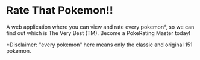 # Rate That Pokemon!!

A web application where you can view and rate every pokemon*, so we can find out which is The Very Best (TM). Become a PokeRating Master today!


*Disclaimer: "every pokemon" here means only the classic and original 151 pokemon.